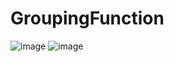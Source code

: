 # GroupingFunction
![image](https://github.com/user-attachments/assets/44bea9a8-2e54-4067-b2c2-87b6f5ffdc02)
![image](https://github.com/user-attachments/assets/c2e0cccb-bd61-4b69-9afb-00d4844de737)

